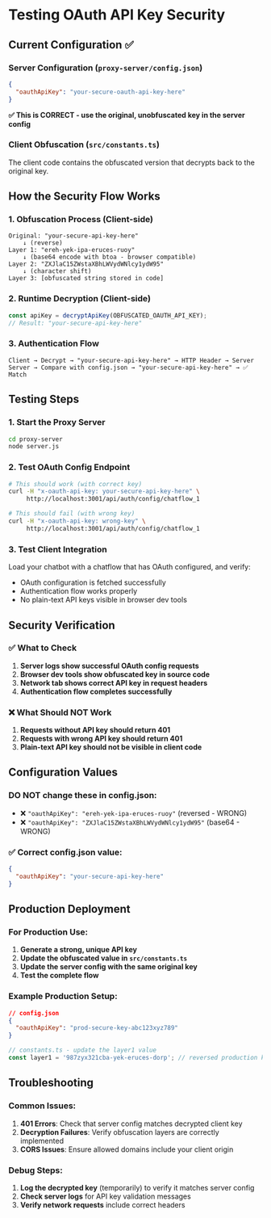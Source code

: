 # Testing OAuth API Key Security

## Current Configuration ✅

### Server Configuration (`proxy-server/config.json`)
```json
{
  "oauthApiKey": "your-secure-oauth-api-key-here"
}
```
**✅ This is CORRECT - use the original, unobfuscated key in the server config**

### Client Obfuscation (`src/constants.ts`)
The client code contains the obfuscated version that decrypts back to the original key.

## How the Security Flow Works

### 1. Obfuscation Process (Client-side)
```
Original: "your-secure-api-key-here"
    ↓ (reverse)
Layer 1: "ereh-yek-ipa-eruces-ruoy"
    ↓ (base64 encode with btoa - browser compatible)
Layer 2: "ZXJlaC15ZWstaXBhLWVydWNlcy1ydW95"
    ↓ (character shift)
Layer 3: [obfuscated string stored in code]
```

### 2. Runtime Decryption (Client-side)
```javascript
const apiKey = decryptApiKey(OBFUSCATED_OAUTH_API_KEY);
// Result: "your-secure-api-key-here"
```

### 3. Authentication Flow
```
Client → Decrypt → "your-secure-api-key-here" → HTTP Header → Server
Server → Compare with config.json → "your-secure-api-key-here" → ✅ Match
```

## Testing Steps

### 1. Start the Proxy Server
```bash
cd proxy-server
node server.js
```

### 2. Test OAuth Config Endpoint
```bash
# This should work (with correct key)
curl -H "x-oauth-api-key: your-secure-api-key-here" \
     http://localhost:3001/api/auth/config/chatflow_1

# This should fail (with wrong key)
curl -H "x-oauth-api-key: wrong-key" \
     http://localhost:3001/api/auth/config/chatflow_1
```

### 3. Test Client Integration
Load your chatbot with a chatflow that has OAuth configured, and verify:
- OAuth configuration is fetched successfully
- Authentication flow works properly
- No plain-text API keys visible in browser dev tools

## Security Verification

### ✅ What to Check
1. **Server logs show successful OAuth config requests**
2. **Browser dev tools show obfuscated key in source code**
3. **Network tab shows correct API key in request headers**
4. **Authentication flow completes successfully**

### ❌ What Should NOT Work
1. **Requests without API key should return 401**
2. **Requests with wrong API key should return 401**
3. **Plain-text API key should not be visible in client code**

## Configuration Values

### DO NOT change these in config.json:
- ❌ `"oauthApiKey": "ereh-yek-ipa-eruces-ruoy"` (reversed - WRONG)
- ❌ `"oauthApiKey": "ZXJlaC15ZWstaXBhLWVydWNlcy1ydW95"` (base64 - WRONG)

### ✅ Correct config.json value:
```json
{
  "oauthApiKey": "your-secure-api-key-here"
}
```

## Production Deployment

### For Production Use:
1. **Generate a strong, unique API key**
2. **Update the obfuscated value in `src/constants.ts`**
3. **Update the server config with the same original key**
4. **Test the complete flow**

### Example Production Setup:
```json
// config.json
{
  "oauthApiKey": "prod-secure-key-abc123xyz789"
}
```

```typescript
// constants.ts - update the layer1 value
const layer1 = '987zyx321cba-yek-eruces-dorp'; // reversed production key
```

## Troubleshooting

### Common Issues:
1. **401 Errors**: Check that server config matches decrypted client key
2. **Decryption Failures**: Verify obfuscation layers are correctly implemented
3. **CORS Issues**: Ensure allowed domains include your client origin

### Debug Steps:
1. **Log the decrypted key** (temporarily) to verify it matches server config
2. **Check server logs** for API key validation messages
3. **Verify network requests** include correct headers